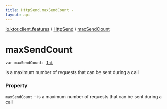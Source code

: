 ```yaml
---
title: HttpSend.maxSendCount - 
layout: api
---
```


<div class='api-docs-breadcrumbs'><a href="../index.html">io.ktor.client.features</a> / <a href="index.html">HttpSend</a> / <a href="./max-send-count.html">maxSendCount</a></div>

# maxSendCount

<div class="signature"><code><span class="keyword">var </span><span class="identifier">maxSendCount</span><span class="symbol">: </span><a href="https://kotlinlang.org/api/latest/jvm/stdlib/kotlin/-int/index.html"><span class="identifier">Int</span></a></code></div>

is a maximum number of requests that can be sent during a call

### Property

<code>maxSendCount</code> - is a maximum number of requests that can be sent during a call